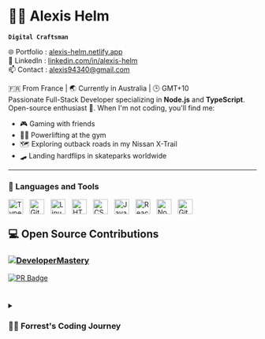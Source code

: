 # 🏄‍♂️ Alexis Helm

**`Digital Craftsman`**

🌐 Portfolio : [alexis-helm.netlify.app](https://alexis-helm.netlify.app/)  
💼 LinkedIn : [linkedin.com/in/alexis-helm](https://www.linkedin.com/in/alexis-helm/)  
📫 Contact : alexis94340@gmail.com 
  
🇫🇷 From France | 🌏 Currently in Australia | 🕒 GMT+10  
Passionate Full-Stack Developer specializing in **Node.js** and **TypeScript**. Open-source enthusiast 🚀. When I'm not coding, you'll find me:  
- 🎮 Gaming with friends  
- 🏋️‍♂️ Powerlifting at the gym  
- 🗺️ Exploring outback roads in my Nissan X-Trail  
- 🛹 Landing hardflips in skateparks worldwide  

---

### 🧰 Languages and Tools

<img align="left" alt="TypeScript" width="30px" style="padding-right:10px;" src="https://cdn.jsdelivr.net/gh/devicons/devicon/icons/typescript/typescript-plain.svg" />
<img align="left" alt="Git" width="30px" style="padding-right:10px;" src="https://cdn.jsdelivr.net/gh/devicons/devicon/icons/git/git-original.svg" />
<img align="left" alt="Linux" width="30px" style="padding-right:10px;" src="https://cdn.jsdelivr.net/gh/devicons/devicon/icons/linux/linux-original.svg" />
<img align="left" alt="HTML" width="30px" style="padding-right:10px;" src="https://cdn.jsdelivr.net/gh/devicons/devicon/icons/html5/html5-plain.svg" />
<img align="left" alt="CSS" width="30px" style="padding-right:10px;" src="https://cdn.jsdelivr.net/gh/devicons/devicon/icons/css3/css3-plain.svg" />
<img align="left" alt="JavaScript" width="30px" style="padding-right:10px;" src="https://cdn.jsdelivr.net/gh/devicons/devicon/icons/javascript/javascript-plain.svg" />
<img align="left" alt="React" width="30px" style="padding-right:10px;" src="https://cdn.jsdelivr.net/gh/devicons/devicon/icons/react/react-original.svg" />
<img align="left" alt="NodeJS" width="30px" style="padding-right:10px;" src="https://cdn.jsdelivr.net/gh/devicons/devicon/icons/nodejs/nodejs-original.svg" />
<img align="left" alt="GitHub" width="30px" style="padding-right:10px;" src="https://cdn.jsdelivr.net/gh/devicons/devicon/icons/github/github-original.svg" />
<br />

#


## 💻 Open Source Contributions  
### [![DeveloperMastery](https://img.shields.io/badge/DeveloperMastery-Organization-2CA5E0?style=for-the-badge&logo=github&logoColor=white)](https://github.com/DeveloperMastery)  
[![PR Badge](https://img.shields.io/badge/View_My_Contributions-2CA5E0?style=for-the-badge&logo=git)](https://github.com/pulls?q=is%3Apr+author%3ALydoww+org%3ADeveloperMastery)

#

<details>
 <summary><h3>👨‍💻 Forrest's Coding Journey</h3></summary>
   I started my coding journey as a naive computer science student with a passion to learn everything I could about this programming world - code, unix, linux, theory. And all the while, teaching myself iOS development with a dream to build my own app, but that soon got overshadowed by my desire to excel in Java. A desire that landed me a full-stack software engineering job upon graduation. However, I had another desire I had been pursuing throughout this time - YouTube content creation. I eventually ended up quitting my software engineering job to pursue YouTube full-time, and that has been my focus ever since. But there's something that's always bothered me about my journey - abandoning my dream of building my own app to pursue the safe route, a job. Now I've already taken the leap away from that safety net into this uncomfortable, unexplored world that it being a creator. And it worked out, but again, it became comfortable. It's easier to create a video than go out on a ledge and build my own product. I do have to eat, at the end of the day, but I think it's time. It's time to get uncomfortable again. I have a burning desire to get back on the horse, and fulfill that dream younger me had of building my own app, my own product. And in order to do that, I'll be implmementing a few measures to streamline my YouTube content to focus more time on fulfilling that dream - a dream that I'll be ready to tackle in 2023 due to the measure I'm putting in place now until the end of 2022. Don't wait up, because I'm coming.

[website]: https://fkcodes.com
[youtube]: https://youtube.com/fknight
